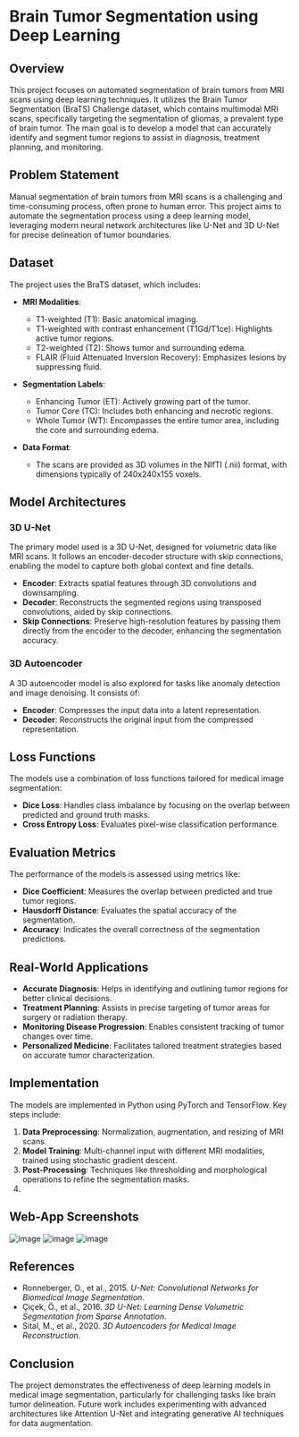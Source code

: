 # Brain Tumor Segmentation using Deep Learning

## Overview

This project focuses on automated segmentation of brain tumors from MRI scans using deep learning techniques. It utilizes the Brain Tumor Segmentation (BraTS) Challenge dataset, which contains multimodal MRI scans, specifically targeting the segmentation of gliomas, a prevalent type of brain tumor. The main goal is to develop a model that can accurately identify and segment tumor regions to assist in diagnosis, treatment planning, and monitoring.

## Problem Statement

Manual segmentation of brain tumors from MRI scans is a challenging and time-consuming process, often prone to human error. This project aims to automate the segmentation process using a deep learning model, leveraging modern neural network architectures like U-Net and 3D U-Net for precise delineation of tumor boundaries.

## Dataset

The project uses the BraTS dataset, which includes:

- **MRI Modalities**:

  - T1-weighted (T1): Basic anatomical imaging.
  - T1-weighted with contrast enhancement (T1Gd/T1ce): Highlights active tumor regions.
  - T2-weighted (T2): Shows tumor and surrounding edema.
  - FLAIR (Fluid Attenuated Inversion Recovery): Emphasizes lesions by suppressing fluid.

- **Segmentation Labels**:

  - Enhancing Tumor (ET): Actively growing part of the tumor.
  - Tumor Core (TC): Includes both enhancing and necrotic regions.
  - Whole Tumor (WT): Encompasses the entire tumor area, including the core and surrounding edema.

- **Data Format**:
  - The scans are provided as 3D volumes in the NIfTI (.nii) format, with dimensions typically of 240x240x155 voxels.

## Model Architectures

### 3D U-Net

The primary model used is a 3D U-Net, designed for volumetric data like MRI scans. It follows an encoder-decoder structure with skip connections, enabling the model to capture both global context and fine details.

- **Encoder**: Extracts spatial features through 3D convolutions and downsampling.
- **Decoder**: Reconstructs the segmented regions using transposed convolutions, aided by skip connections.
- **Skip Connections**: Preserve high-resolution features by passing them directly from the encoder to the decoder, enhancing the segmentation accuracy.

### 3D Autoencoder

A 3D autoencoder model is also explored for tasks like anomaly detection and image denoising. It consists of:

- **Encoder**: Compresses the input data into a latent representation.
- **Decoder**: Reconstructs the original input from the compressed representation.

## Loss Functions

The models use a combination of loss functions tailored for medical image segmentation:

- **Dice Loss**: Handles class imbalance by focusing on the overlap between predicted and ground truth masks.
- **Cross Entropy Loss**: Evaluates pixel-wise classification performance.

## Evaluation Metrics

The performance of the models is assessed using metrics like:

- **Dice Coefficient**: Measures the overlap between predicted and true tumor regions.
- **Hausdorff Distance**: Evaluates the spatial accuracy of the segmentation.
- **Accuracy**: Indicates the overall correctness of the segmentation predictions.

## Real-World Applications

- **Accurate Diagnosis**: Helps in identifying and outlining tumor regions for better clinical decisions.
- **Treatment Planning**: Assists in precise targeting of tumor areas for surgery or radiation therapy.
- **Monitoring Disease Progression**: Enables consistent tracking of tumor changes over time.
- **Personalized Medicine**: Facilitates tailored treatment strategies based on accurate tumor characterization.

## Implementation

The models are implemented in Python using PyTorch and TensorFlow. Key steps include:

1. **Data Preprocessing**: Normalization, augmentation, and resizing of MRI scans.
2. **Model Training**: Multi-channel input with different MRI modalities, trained using stochastic gradient descent.
3. **Post-Processing**: Techniques like thresholding and morphological operations to refine the segmentation masks.
4. 

## Web-App Screenshots

![image](https://github.com/user-attachments/assets/fe6bfce3-e2fc-49e1-8882-775f5d34f701)
![image](https://github.com/user-attachments/assets/5ecce5f6-5473-4072-806f-db0e92e859c0)
![image](https://github.com/user-attachments/assets/db82f8da-d356-48be-b6a7-010f9330228a)

## References

- Ronneberger, O., et al., 2015. _U-Net: Convolutional Networks for Biomedical Image Segmentation_.
- Çiçek, Ö., et al., 2016. _3D U-Net: Learning Dense Volumetric Segmentation from Sparse Annotation_.
- Sital, M., et al., 2020. _3D Autoencoders for Medical Image Reconstruction_.

## Conclusion

The project demonstrates the effectiveness of deep learning models in medical image segmentation, particularly for challenging tasks like brain tumor delineation. Future work includes experimenting with advanced architectures like Attention U-Net and integrating generative AI techniques for data augmentation.
